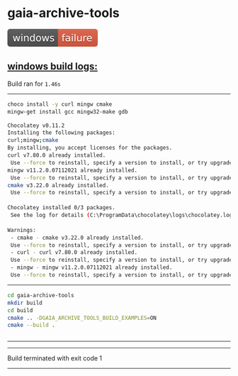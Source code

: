 
# gaia-archive-tools

![windows-badge](windows-exit_code.svg)

## [windows build logs:](https://github.com/mrsinho/shci)

        

Build ran for `1.46s`

---

```bash
choco install -y curl mingw cmake
mingw-get install gcc mingw32-make gdb
```

```bash
Chocolatey v0.11.2
Installing the following packages:
curl;mingw;cmake
By installing, you accept licenses for the packages.
curl v7.80.0 already installed.
 Use --force to reinstall, specify a version to install, or try upgrade.
mingw v11.2.0.07112021 already installed.
 Use --force to reinstall, specify a version to install, or try upgrade.
cmake v3.22.0 already installed.
 Use --force to reinstall, specify a version to install, or try upgrade.

Chocolatey installed 0/3 packages. 
 See the log for details (C:\ProgramData\chocolatey\logs\chocolatey.log).

Warnings:
 - cmake - cmake v3.22.0 already installed.
 Use --force to reinstall, specify a version to install, or try upgrade.
 - curl - curl v7.80.0 already installed.
 Use --force to reinstall, specify a version to install, or try upgrade.
 - mingw - mingw v11.2.0.07112021 already installed.
 Use --force to reinstall, specify a version to install, or try upgrade.

```

---

    
```bash
cd gaia-archive-tools 
mkdir build
cd build
cmake .. -DGAIA_ARCHIVE_TOOLS_BUILD_EXAMPLES=ON 
cmake --build .
```

```bash

```

---

    

---

Build terminated with exit code 1

---

